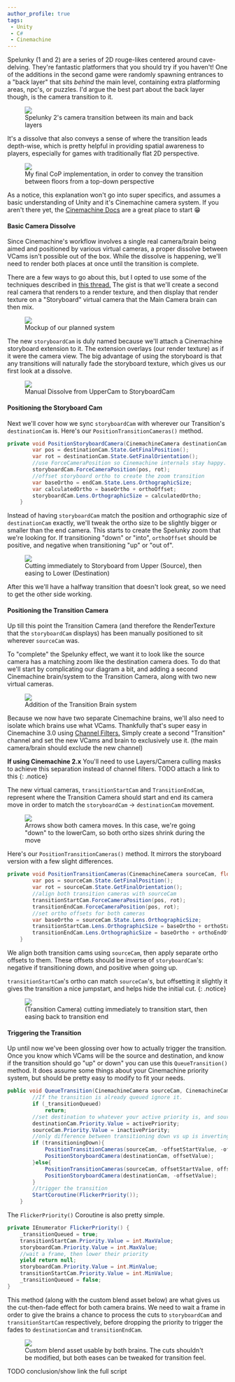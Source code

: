 ```yaml
---
author_profile: true
tags: 
 - Unity 
 - C#
 - Cinemachine
---
```


<!--TODO make this maybe smaller or italicied? I don't like how its talking about nothing here, it should be easy to gloss over-->
Spelunky (1 and 2) are a series of 2D rouge-likes centered around cave-delving. They're fantastic platformers that you should try if you haven't! One of the additions in the second game were randomly spawning entrances to a "back layer" that sits *behind* the main level, containing extra platforming areas, npc's, or puzzles. I'd argue the best part about the back layer though, is the camera transition to it.

<figure>
    <a href="/assets/files/SpelunkyCam/SpelunkyExampleComplete.gif"><img src="/assets/files/SpelunkyCam/SpelunkyExampleComplete.gif"></a>
    <figcaption>Spelunky 2's camera transition between its main and back layers</figcaption>
</figure>

It's a dissolve that also conveys a sense of where the transition leads depth-wise, which is pretty helpful in providing spatial awareness to players, especially for games with traditionally flat 2D perspective. 
<!--TODO I felt like that was why it would make a perfect transition between floors for Cop-->

<figure>
    <a href="/assets/files/SpelunkyCam/CopExampleComplete.gif"><img src="/assets/files/SpelunkyCam/CopExampleComplete.gif"></a>
    <figcaption>My final CoP implementation, in order to convey the transition between floors from a top-down perspective</figcaption>
</figure>

<!--How in depth am I going? Do I show the Components?-->
As a notice, this explanation won't go into super specifics, and assumes a basic understanding of Unity and it's Cinemachine camera system. If you aren't there yet, the [Cinemachine Docs](https://docs.unity3d.com/Packages/com.unity.cinemachine@3.0/manual/index.html) are a great place to start &#128513;

#### Basic Camera Dissolve

Since Cinemachine's workflow involves a single real camera/brain being aimed and positioned by various virtual cameras, a proper dissolve between VCams isn't possible out of the box. While the dissolve is happening, we'll need to render both places at once until the transition is complete.

There are a few ways to go about this, but I opted to use some of the techniques described in [this thread.](https://forum.unity.com/threads/is-it-possible-for-a-blend-to-interpolate-between-images-instead-of-position.541865/#post-3573211) The gist is that we'll create a second real camera that renders to a render texture, and then display that render texture on a "Storyboard" virtual camera that the Main Camera brain can then mix.

<figure>
    <img src="/assets/files/SpelunkyCam/InitialWhiteboardExample.png">
    <figcaption>Mockup of our planned system</figcaption>
</figure>

The new `storyboardCam` is duly named because we'll attach a Cinemachine storyboard extension to it. The extension overlays (our render texture) as if it were the camera view. The big advantage of using the storyboard is that any transitions will naturally fade the storyboard texture, which gives us our first look at a dissolve.

<figure>
    <a href="/assets/files/SpelunkyCam/SimpleDissolve.gif"><img src="/assets/files/SpelunkyCam/SimpleDissolve.gif"></a>
    <figcaption>Manual Dissolve from UpperCam to StoryboardCam </figcaption>
</figure>

#### Positioning the Storyboard Cam

Next we'll cover how we sync `storyboardCam` with wherever our Transition's `destinationCam` is. Here's our `PositionTransitionCameras()` method.

```cs
private void PositionStoryboardCamera(CinemachineCamera destinationCam, float orthoOffset){
        var pos = destinationCam.State.GetFinalPosition();
        var rot = destinationCam.State.GetFinalOrientation();
        //use ForceCameraPosition so Cinemachine internals stay happy.
        storyboardCam.ForceCameraPosition(pos, rot);
        //offset storyboard ortho to create the zoom transition
        var baseOrtho = endCam.State.Lens.OrthographicSize;
        var calculatedOrtho = baseOrtho + orthoOffset;
        storyboardCam.Lens.OrthographicSize = calculatedOrtho;
    }
```
Instead of having `storyboardCam` match the position and orthographic size of `destinationCam` exactly, we'll tweak the ortho size to be slightly bigger or smaller than the end camera. This starts to create the Spelunky zoom that we're looking for. If transitioning "down" or "into", `orthoOffset` should be positive, and negative when transitioning "up" or "out of".

<figure>
    <a href="/assets/files/SpelunkyCam/HalfTransition.gif"><img src="/assets/files/SpelunkyCam/HalfTransition.gif"></a>
    <figcaption>Cutting immediately to Storyboard from Upper (Source), then easing to Lower (Destination)</figcaption>
</figure>

After this we'll have a halfway transition that doesn't look great, so we need to get the other side working. 

#### Positioning the Transition Camera
Up till this point the Transition Camera (and therefore the RenderTexture that the `storyboardCam` displays) has been manually positioned to sit wherever `sourceCam` was.

To "complete" the Spelunky effect, we want it to look like the source camera has a matching zoom like the destination camera does. To do that we'll start by complicating our diagram a bit, and adding a second Cinemachine brain/system to the Transition Camera, along with two new virtual cameras.

<figure>
    <img src="/assets/files/SpelunkyCam/ThirdWhiteboardExample.png">
    <figcaption>Addition of the Transition Brain system</figcaption>
</figure>

Because we now have two separate Cinemachine brains, we'll also need to isolate which brains use what VCams. Thankfully that's super easy in Cinemachine 3.0 using [Channel Filters.](https://docs.unity3d.com/Packages/com.unity.cinemachine@3.0/manual/CinemachineBrain.html?#:~:text=Channel%20Filter%3A%20Cinemachine%20Brain%20uses%20only%20those%20CinemachineCameras%20that%20output%20to%20Channels%20present%20in%20the%20Channel%20Mask.%20You%20can%20set%20up%20split%2Dscreen%20environments%20by%20using%20the%20Channel%20Mask%20to%20filter%20channels.) Simply create a second "Transition" channel and set the new VCams and brain to exclusively use it. (the main camera/brain should exclude the new channel)

**If using Cinemachine 2.x** You'll need to use Layers/Camera culling masks to achieve this separation instead of channel filters. TODO attach a link to this
{: .notice}

The new virtual cameras, `transitionStartCam` and `TransitionEndCam`, represent where the Transition Camera should start and end its camera move in order to match the `storyboardCam` -> `destinationCam` movement.

<figure>
    <img src="/assets/files/SpelunkyCam/ViewportExample.png">
    <figcaption>Arrows show both camera moves. In this case, we're going "down" to the lowerCam, so both ortho sizes shrink during the move</figcaption>
</figure>

Here's our `PositionTransitionCameras()` method. It mirrors the storyboard version with a few slight differences.

```cs
private void PositionTransitionCameras(CinemachineCamera sourceCam, float orthoStartOffset, float orthoEndOffset) {
        var pos = sourceCam.State.GetFinalPosition();
        var rot = sourceCam.State.GetFinalOrientation();
        //align both transition cameras with sourceCam
        transitionStartCam.ForceCameraPosition(pos, rot);
        transitionEndCam.ForceCameraPosition(pos, rot);
        //set ortho offsets for both cameras
        var baseOrtho = sourceCam.State.Lens.OrthographicSize;
        transitionStartCam.Lens.OrthographicSize = baseOrtho + orthoStartOffset;
        transitionEndCam.Lens.OrthographicSize = baseOrtho + orthoEndOffset;
    }
```
We align both transition cams using `sourceCam`, then apply separate ortho offsets to them. These offsets should be inverse of `storyboardCam`'s: negative if transitioning down, and positive when going up.

`transitionStartCam`'s ortho can match `sourceCam`'s, but offsetting it slightly it gives the transition a nice jumpstart, and helps hide the initial cut.
{: .notice}

<figure>
    <a href="/assets/files/SpelunkyCam/FullTransition.gif"><img src="/assets/files/SpelunkyCam/FullTransition.gif"></a>
    <figcaption>(Transition Camera) cutting immediately to transition start, then easing back to transition end</figcaption>
</figure>

#### Triggering the Transition
Up until now we've been glossing over how to actually trigger the transition. 
Once you know which VCams will be the source and destination, and know if the transition should go "up" or down" you can use this `QueueTransition()` method. It does assume some things about your Cinemachine priority system, but should be pretty easy to modify to fit your needs.

```cs
public void QueueTransition(CinemachineCamera sourceCam, CinemachineCamera destinationCam, bool transitioningDown){
        //If the transition is already queued ignore it.
        if (_transitionQueued)
            return;
        //set destination to whatever your active priority is, and source to inactive
        destinationCam.Priority.Value = activePriority;
        sourceCam.Priority.Value = inactivePriority;
        //only difference between transitioning down vs up is inverting the offsets :0
        if (transitioningDown){
            PositionTransitionCameras(sourceCam, -offsetStartValue, -offsetValue);
            PositionStoryboardCamera(destinationCam, offsetValue);
        }else{
            PositionTransitionCameras(sourceCam, offsetStartValue, offsetValue);
            PositionStoryboardCamera(destinationCam, -offsetValue);
        }
        //trigger the transition
        StartCoroutine(FlickerPriority());
    }
```
The `FlickerPriority()` Coroutine is also pretty simple.

```cs
private IEnumerator FlickerPriority() {
    _transitionQueued = true;
    transitionStartCam.Priority.Value = int.MaxValue;
    storyboardCam.Priority.Value = int.MaxValue;
    //wait a frame, then lower their priority
    yield return null;
    storyboardCam.Priority.Value = int.MinValue;
    transitionStartCam.Priority.Value = int.MinValue;
    _transitionQueued = false;
}
```
This method (along with the custom blend asset below) are what gives us the cut-then-fade effect for both camera brains.
We need to wait a frame in order to give the brains a chance to process the cuts to `storyboardCam` and `transitionStartCam` respectively, before dropping the priority to trigger the fades to `destinationCam` and `transitionEndCam`.

<figure>
    <img src="/assets/files/SpelunkyCam/CustomBlends.png">
    <figcaption>Custom blend asset usable by both brains. The cuts shouldn't be modified, but both eases can be tweaked for transition feel. </figcaption>
</figure>

TODO conclusion/show link the full script
<!--Okay so for real cold approach the babe-->